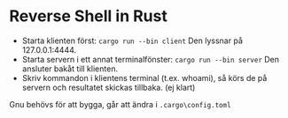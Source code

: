 # Reverse Shell in Rust
- Starta klienten först: `cargo run --bin client` Den lyssnar på 127.0.0.1:4444.
- Starta servern i ett annat terminalfönster: `cargo run --bin server` Den ansluter bakåt till klienten.
- Skriv kommandon i klientens terminal (t.ex. whoami), så körs de på servern och resultatet skickas tillbaka. (ej klart)

Gnu behövs för att bygga, går att ändra i `.cargo\config.toml`
